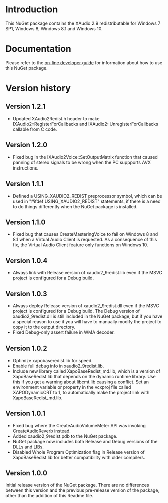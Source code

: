 # Introduction 
This NuGet package contains the XAudio 2.9 redistributable for Windows 7 SP1, Windows 8, Windows 8.1 and Windows 10.

# Documentation
Please refer to the [on-line developer guide](https://aka.ms/XAudio2Redist) for information about how to use this NuGet package.

# Version history

## Version 1.2.1
- Updated XAudio2Redist.h header to make IXAudio2::RegisterForCallbacks and IXAudio2::UnregisterForCallbacks callable from C code.

## Version 1.2.0
- Fixed bug in the IXAudio2Voice::SetOutputMatrix function that caused panning of stereo signals to be wrong when the PC suppports AVX instructions.

## Version 1.1.1
- Defined a USING_XAUDIO2_REDIST preprocessor symbol, which can be used in "#ifdef USING_XAUDIO2_REDIST" statements, if there is a need to do things differently when the NuGet package is installed.

## Version 1.1.0
- Fixed bug that causes CreateMasteringVoice to fail on Windows 8 and 8.1 when a Virtual Audio Client is requested. As a consequence of this fix, the Virtual Audio Client feature only functions on Windows 10.

## Version 1.0.4
- Always link with Release version of xaudio2_9redist.lib even if the MSVC project is configured for a Debug build.

## Version 1.0.3
- Always deploy Release version of xaudio2_9redist.dll even if the MSVC project is configured for a Debug build. The Debug version of xaudio2_9redist.dll is still included in the NuGet package, but if you have a special reason to use it you will have to manually modify the project to copy it to the output directory.
- Fixed Debug-only assert failure in WMA decoder.

## Version 1.0.2
- Optimize xapobaseredist.lib for speed.
- Enable full debug info in xaudio2_9redist.lib.
- Include new library called XapoBaseRedist_md.lib, which is a version of XapoBaseRedist.lib that depends on the dynamic runtime library. Use this if you get a warning about libcmt.lib causing a conflict.
  Set an environment variable or property in the vcxproj file called XAPODynamicCRT to 1, to automatically make the project link with XapoBaseRedist_md.lib.

## Version 1.0.1

- Fixed bug where the CreateAudioVolumeMeter API was invoking CreateAudioReverb instead.
- Added xaudio2_9redist.pdb to the NuGet package.
- NuGet package now includes both Release and Debug versions of the DLLs and LIBs.
- Disabled Whole Program Optimization flag in Release version of XapoBaseRedist.lib for better compatibility with older compilers.

## Version 1.0.0

Initial release version of the NuGet package. There are no differences between this version and the previous pre-release version of the package,
other than the addition of this Readme file.
